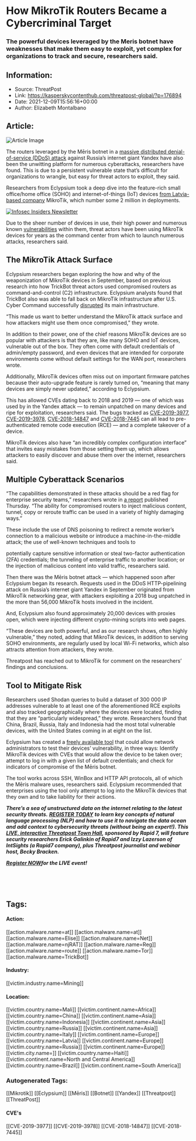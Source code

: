 # How MikroTik Routers Became a Cybercriminal Target
### The powerful devices leveraged by the Meris botnet have weaknesses that make them easy to exploit, yet complex for organizations to track and secure, researchers said.

## Information:
+ Source: ThreatPost
+ Link: https://kasperskycontenthub.com/threatpost-global/?p=176894
+ Date: 2021-12-09T15:56:16+00:00
+ Author: Elizabeth Montalbano


## Article:
![Article Image](https://media.threatpost.com/wp-content/uploads/sites/103/2018/03/10101223/Router_Target_Privacy.jpg)

The routers leveraged by the Mēris botnet in a [massive distributed denial-of-service (DDoS) attack](https://threatpost.com/yandex-meris-botnet/169368/) against Russia’s internet giant Yandex have also been the unwitting platform for numerous cyberattacks, researchers have found. This is due to a persistent vulnerable state that’s difficult for organizations to wrangle, but easy for threat actors to exploit, they said.


Researchers from Eclypsium took a deep dive into the feature-rich small office/home office (SOHO) and internet-of-things (IoT) devices [from Latvia-based company](https://threatpost.com/thousands-of-mikrotik-routers-hijacked-for-eavesdropping/137165/) MikroTik, which number some 2 million in deployments.


[![Infosec Insiders Newsletter](https://media.threatpost.com/wp-content/uploads/sites/103/2021/07/10165815/infosec_insiders_in_article_promo.png)](https://threatpost.com/infosec-insider-subscription-page/?utm_source=ART&utm_medium=ART&utm_campaign=InfosecInsiders_Newsletter_Promo/)


Due to the sheer number of devices in use, their high power and numerous known [vulnerabilities](https://threatpost.com/poc-attack-escalates-mikrotik-router-bug-to-as-bad-as-it-gets/138076/) within them, threat actors have been using MikroTik devices for years as the command center from which to launch numerous attacks, researchers said.


**The MikroTik Attack Surface**
-------------------------------


Eclypsium researchers began exploring the how and why of the weaponization of MikroTik devices in September, based on previous research into how TrickBot threat actors used compromised routers as command-and-control (C2) infrastructure. Eclypsium analysts found that TrickBot also was able to fall back on MikroTik infrastructure after U.S. Cyber Command successfully [disrupted](https://threatpost.com/trickbot-takedown-crimeware-apparatus/160018/) its main infrastructure.


“This made us want to better understand the MikroTik attack surface and how attackers might use them once compromised,” they wrote.


In addition to their power, one of the chief reasons MikroTik devices are so popular with attackers is that they are, like many SOHO and IoT devices, vulnerable out of the box. They often come with default credentials of admin/empty password, and even devices that are intended for corporate environments come without default settings for the WAN port, researchers wrote.


Additionally, MikroTik devices often miss out on important firmware patches because their auto-upgrade feature is rarely turned on, “meaning that many devices are simply never updated,” according to Eclypsium.


This has allowed CVEs dating back to 2018 and 2019 — one of which was used by in the Yandex attack — to remain unpatched on many devices and ripe for exploitation, researchers said. The bugs tracked as [CVE-2019-3977](https://nvd.nist.gov/vuln/detail/CVE-2019-3977), [CVE-2019-3978](https://nvd.nist.gov/vuln/detail/CVE-2019-3978), [CVE-2018-14847](https://nvd.nist.gov/vuln/detail/CVE-2018-14847) and [CVE-2018-7445](https://nvd.nist.gov/vuln/detail/CVE-2018-7445) can all lead to pre-authenticated remote code execution (RCE) — and a complete takeover of a device.


MikroTik devices also have “an incredibly complex configuration interface” that invites easy mistakes from those setting them up, which allows attackers to easily discover and abuse them over the internet, researchers said.


**Multiple Cyberattack Scenarios**
----------------------------------


“The capabilities demonstrated in these attacks should be a red flag for enterprise security teams,” researchers wrote in [a report](https://eclypsium.com/2021/12/09/when-honey-bees-become-murder-hornets/) published Thursday. “The ability for compromised routers to inject malicious content, tunnel, copy or reroute traffic can be used in a variety of highly damaging ways.”


These include the use of DNS poisoning to redirect a remote worker’s connection to a malicious website or introduce a machine-in-the-middle attack; the use of well-known techniques and tools to  

potentially capture sensitive information or steal two-factor authentication (2FA) credentials; the tunneling of enterprise traffic to another location; or the injection of malicious content into valid traffic, researchers said.


Then there was the Mēris botnet attack — which happened soon after Eclypsium began its research. Requests used in the DDoS HTTP-pipelining attack on Russia’s internet giant Yandex in September originated from MikroTik networking gear, with attackers exploiting a 2018 bug unpatched in the more than 56,000 MikroTik hosts involved in the incident.


And, Eclypsium also found approximately 20,000 devices with proxies open, which were injecting different crypto-mining scripts into web pages.


“These devices are both powerful, and as our research shows, often highly vulnerable,” they noted, adding that MikroTik devices, in addition to serving SOHO environments, are regularly used by local Wi-Fi networks, which also attracts attention from attackers, they wrote.


Threatpost has reached out to MikroTik for comment on the researchers’ findings and conclusions.


**Tool to Mitigate Risk**
-------------------------


Researchers used Shodan queries to build a dataset of 300 000 IP addresses vulnerable to at least one of the aforementioned RCE exploits and also tracked geographically where the devices were located, finding that they are “particularly widespread,” they wrote. Researchers found that China, Brazil, Russia, Italy and Indonesia had the most total vulnerable devices, with the United States coming in at eight on the list.


Eclypsium has created a [freely available tool](https://github.com/eclypsium/mikrotik_meris_checker) that could allow network administrators to test their devices’ vulnerability, in three ways: Identify MikroTik devices with CVEs that would allow the device to be taken over; attempt to log in with a given list of default credentials; and check for indicators of compromise of the Mēris botnet.


The tool works across SSH, WinBox and HTTP API protocols, all of which the Mēris malware uses, researchers said. Eclypsium recommended that enterprises using the tool only attempt to log into the MikroTik devices that they own and to take liability for their actions.


***There’s a sea of unstructured data on the internet relating to the latest security threats.*** ***[REGISTER TODAY](https://threatpost.com/webinars/security-threats-natural-language-processing/?utm_source=In+Article&utm_medium=article&utm_campaign=Decoding+the+Data+Ocean:+Security+Threats+%26+Natural+Language+Processing&utm_id=In+Article)*** ***to learn key concepts of natural language processing (NLP) and how to use it to navigate the data ocean and add context to cybersecurity threats (without being an expert!). This [LIVE, interactive Threatpost Town Hall](https://threatpost.com/webinars/security-threats-natural-language-processing/?utm_source=In+Article&utm_medium=article&utm_campaign=Decoding+the+Data+Ocean:+Security+Threats+%26+Natural+Language+Processing&utm_id=In+Article), sponsored by Rapid 7, will feature security researchers Erick Galinkin of Rapid7 and Izzy Lazerson of IntSights (a Rapid7 company), plus Threatpost journalist and webinar host, Becky Bracken.***


[***Register NOW***](https://threatpost.com/webinars/security-threats-natural-language-processing/?utm_source=In+Article&utm_medium=article&utm_campaign=Decoding+the+Data+Ocean:+Security+Threats+%26+Natural+Language+Processing&utm_id=In+Article)***for the LIVE event!***


 


 





## Tags:

#### Action:
[[action.malware.name=at]] [[action.malware.name=at]] [[action.malware.name=Elise]] [[action.malware.name=Net]] [[action.malware.name=njRAT]] [[action.malware.name=Reg]] [[action.malware.name=route]] [[action.malware.name=Tor]] [[action.malware.name=TrickBot]]

#### Industry:
[[victim.industry.name=Mining]]

#### Location:
[[victim.country.name=Mali]] [[victim.continent.name=Africa]] [[victim.country.name=China]] [[victim.continent.name=Asia]] [[victim.country.name=Indonesia]] [[victim.continent.name=Asia]] [[victim.country.name=Russia]] [[victim.continent.name=Asia]] [[victim.country.name=Italy]] [[victim.continent.name=Europe]] [[victim.country.name=Latvia]] [[victim.continent.name=Europe]] [[victim.country.name=Russia]] [[victim.continent.name=Europe]] [[victim.city.name=]] [[victim.country.name=Haiti]] [[victim.continent.name=North and Central America]] [[victim.country.name=Brazil]] [[victim.continent.name=South America]]

### Autogenerated Tags:
[[Mikrotik]] [[Eclypsium]] [[Mēris]] [[Botnet]] [[Yandex]] [[Threatpost]] [[ThreatPost]]
#### CVE's
[[CVE-2019-3977]] [[CVE-2019-3978]] [[CVE-2018-14847]] [[CVE-2018-7445]]

